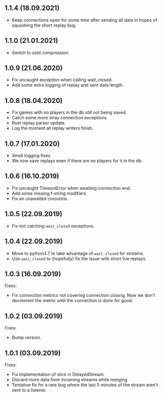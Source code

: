 1.1.4 (18.09.2021)
------------------
* Keep connections open for some time after sending all data in hopes of
  squashing the short replay bug.

1.1.0 (21.01.2021)
------------------
* Switch to zstd compression.

1.0.9 (21.06.2020)
------------------
* Fix uncaught exception when calling wait\_closed.
* Add some extra logging of replay and sent data length.

1.0.8 (18.04.2020)
------------------
* Fix games with no players in the db *still* not being saved.
* Catch some more stray connection exceptions.
* Rust replay parser update.
* Log the moment all replay writers finish.

1.0.7 (17.01.2020)
------------------

* Small logging fixes.
* We now save replays even if there are no players for it in the db.

1.0.6 (16.10.2019)
------------------

* Fix uncaught TimeoutError when awaiting connection end.
* Add some missing f-string modifiers.
* Fix an unawaited coroutine.

1.0.5 (22.09.2019)
------------------

* Fix not catching `wait_closed` exceptions.

1.0.4 (22.09.2019)
------------------

* Move to python3.7 to take advantage of `wait_closed` for streams.
* Use `wait_closed` to (hopefully) fix the issue with short live replays.

1.0.3 (16.09.2019)
------------------

Fixes:

* Fix connection metrics not covering connection closing. Now we don't
  decrement the metric until the connection is done for good.

1.0.2 (03.09.2019)
------------------

Fixes:

* Bump version.

1.0.1 (03.09.2019)
------------------
Fixes:

* Fix implementation of slice in DelayedStream.
* Discard more data from incoming streams while merging.
* Tentative fix for a rare bug where the last 5 minutes of the stream aren't
  sent to a listener.
